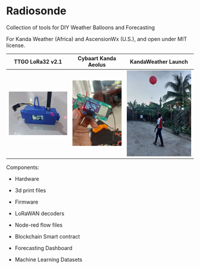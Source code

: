 # Radiosonde
Collection of tools for DIY Weather Balloons and Forecasting

For Kanda Weather (Africa) and AscensionWx (U.S.), and open under MIT license.


|  TTGO LoRa32 v2.1     |     Cybaart Kanda Aeolus   |     KandaWeather Launch 
:-------------------------:|:-------------------------:|:-------------------------:
| ![](photos/v1_transmitting.jpeg)  |  ![](photos/v2_without_gps.jpeg) |  ![](photos/launch.jpeg) |

Components:
- Hardware
- 3d print files
- Firmware
- LoRaWAN decoders
- Node-red flow files
- Blockchain Smart contract

- Forecasting Dashboard
- Machine Learning Datasets

